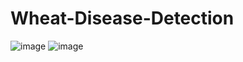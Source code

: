 # Wheat-Disease-Detection

![image](https://github.com/Kavin2028/Wheat-Disease-Detection/assets/85724232/7b05e138-a92b-472c-84ac-b683a5466693)
![image](https://github.com/Kavin2028/Wheat-Disease-Detection/assets/85724232/8c3b84ce-44d0-43a1-96a1-fead0708d327)


